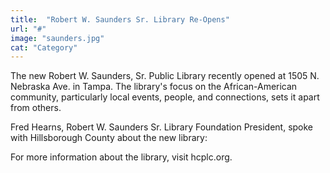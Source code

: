 ```yaml
---
title:  "Robert W. Saunders Sr. Library Re-Opens"
url: "#"
image: "saunders.jpg"
cat: "Category"
---
```


The new Robert W. Saunders, Sr. Public Library recently opened at 1505 N. Nebraska Ave. in Tampa. The library's focus on the African-American community, particularly local events, people, and connections, sets it apart from others.

Fred Hearns, Robert W. Saunders Sr. Library Foundation President, spoke with Hillsborough County about the new library:



For more information about the library, visit hcplc.org.
